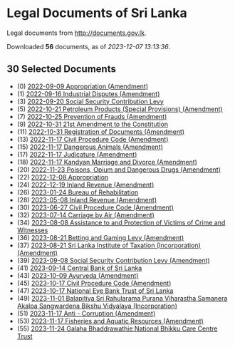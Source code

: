 # Legal Documents of Sri Lanka

Legal documents from http://documents.gov.lk.

Downloaded **56** documents, as of *2023-12-07 13:13:36*.

## 30 Selected Documents

* (0) [2022-09-09 Appropriation (Amendment) ](data/doc/2022-09-09-appropriation-amendment/doc.pdf)
* (1) [2022-09-16 Industrial Disputes (Amendment)](data/doc/2022-09-16-industrial-disputes-amendment/doc.pdf)
* (3) [2022-09-20 Social Security Contribution Levy ](data/doc/2022-09-20-social-security-contribution-levy/doc.pdf)
* (5) [2022-10-21 Petroleum Products (Special Provisions) (Amendment)](data/doc/2022-10-21-petroleum-products-special-provisions-amendment/doc.pdf)
* (7) [2022-10-25 Prevention of Frauds (Amendment)](data/doc/2022-10-25-prevention-of-frauds-amendment/doc.pdf)
* (9) [2022-10-31 21st Amendment to the Constitution](data/doc/2022-10-31-21st-amendment-to-the-constitution/doc.pdf)
* (11) [2022-10-31 Registration of Documents (Amendment)](data/doc/2022-10-31-registration-of-documents-amendment/doc.pdf)
* (13) [2022-11-17 Civil Procedure Code (Amendment)](data/doc/2022-11-17-civil-procedure-code-amendment/doc.pdf)
* (15) [2022-11-17 Dangerous Animals (Amendment)](data/doc/2022-11-17-dangerous-animals-amendment/doc.pdf)
* (17) [2022-11-17 Judicature (Amendment)](data/doc/2022-11-17-judicature-amendment/doc.pdf)
* (18) [2022-11-17 Kandyan Marriage and Divorce (Amendment)](data/doc/2022-11-17-kandyan-marriage-and-divorce-amendment/doc.pdf)
* (20) [2022-11-23 Poisons, Opium and Dangerous Drugs (Amendment)](data/doc/2022-11-23-poisons-opium-and-dangerous-drugs-amendment/doc.pdf)
* (22) [2022-12-08 Appropriation](data/doc/2022-12-08-appropriation/doc.pdf)
* (24) [2022-12-19 Inland Revenue (Amendment)](data/doc/2022-12-19-inland-revenue-amendment/doc.pdf)
* (26) [2023-01-24 Bureau of Rehabilitation](data/doc/2023-01-24-bureau-of-rehabilitation/doc.pdf)
* (28) [2023-05-08 Inland Revenue (Amendment)](data/doc/2023-05-08-inland-revenue-amendment/doc.pdf)
* (30) [2023-06-27 Civil Procedure Code (Amendment)](data/doc/2023-06-27-civil-procedure-code-amendment/doc.pdf)
* (32) [2023-07-14 Carriage by Air (Amendment)](data/doc/2023-07-14-carriage-by-air-amendment/doc.pdf)
* (34) [2023-08-08 Assistance to and Protection of Victims of Crime and Witnesses](data/doc/2023-08-08-assistance-to-and-protection-of-victims-of-crime-and-witnesses/doc.pdf)
* (36) [2023-08-21 Betting and Gaming Levy (Amendment)](data/doc/2023-08-21-betting-and-gaming-levy-amendment/doc.pdf)
* (37) [2023-08-21 Sri Lanka Institute of Taxation (Incorporation) (Amendment)](data/doc/2023-08-21-sri-lanka-institute-of-taxation-incorporation-amendment/doc.pdf)
* (39) [2023-09-08 Social Security Contribution Levy (Amendment)](data/doc/2023-09-08-social-security-contribution-levy-amendment/doc.pdf)
* (41) [2023-09-14 Central Bank of Sri Lanka](data/doc/2023-09-14-central-bank-of-sri-lanka/doc.pdf)
* (43) [2023-10-09 Ayurveda (Amendment)](data/doc/2023-10-09-ayurveda-amendment/doc.pdf)
* (45) [2023-10-17 Civil Procedure Code (Amendment)](data/doc/2023-10-17-civil-procedure-code-amendment/doc.pdf)
* (47) [2023-10-17 National Eye Bank Trust of Sri Lanka](data/doc/2023-10-17-national-eye-bank-trust-of-sri-lanka/doc.pdf)
* (49) [2023-11-01 Balapitiya Sri Rahularama Purana Viharastha Samanera Akalpa Sangwardena Bikshu Vidyalaya (Incorporation)](data/doc/2023-11-01-balapitiya-sri-rahularama-purana-viharastha-samanera-akalpa-sangwardena-bikshu-vidyalaya-incorporation/doc.pdf)
* (51) [2023-11-17 Anti - Corruption (Amendment)](data/doc/2023-11-17-anti---corruption-amendment/doc.pdf)
* (53) [2023-11-17 Fisheries and Aquatic Resources (Amendment)](data/doc/2023-11-17-fisheries-and-aquatic-resources-amendment/doc.pdf)
* (55) [2023-11-24 Galaha Bhaddrawathie National Bhikku Care Centre Trust ](data/doc/2023-11-24-galaha-bhaddrawathie-national-bhikku-care-centre-trust/doc.pdf)
